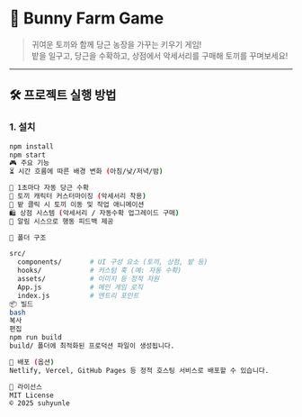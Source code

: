 # 🐰 Bunny Farm Game

> 귀여운 토끼와 함께 당근 농장을 가꾸는 키우기 게임!  
> 밭을 일구고, 당근을 수확하고, 상점에서 악세서리를 구매해 토끼를 꾸며보세요!

---

## 🛠 프로젝트 실행 방법

### 1. 설치

```bash
npm install
npm start
🎮 주요 기능
⏳ 시간 흐름에 따른 배경 변화 (아침/낮/저녁/밤)

🥕 1초마다 자동 당근 수확
🐰 토끼 캐릭터 커스터마이징 (악세서리 착용)
🌱 밭 클릭 시 토끼 이동 및 작업 애니메이션
🛍️ 상점 시스템 (악세서리 / 자동수확 업그레이드 구매)
🔔 알림 시스으로 행동 피드백 제공

📁 폴더 구조

src/
  components/       # UI 구성 요소 (토끼, 상점, 밭 등)
  hooks/            # 커스텀 훅 (예: 자동 수확)
  assets/           # 이미지 등 정적 자원
  App.js            # 메인 게임 로직
  index.js          # 엔트리 포인트
📦 빌드
bash
복사
편집
npm run build
build/ 폴더에 최적화된 프로덕션 파일이 생성됩니다.

🚀 배포 (옵션)
Netlify, Vercel, GitHub Pages 등 정적 호스팅 서비스로 배포할 수 있습니다.

📄 라이선스
MIT License
© 2025 suhyunle
